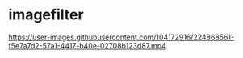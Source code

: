 # imagefilter  

https://user-images.githubusercontent.com/104172916/224868561-f5e7a7d2-57a1-4417-b40e-02708b123d87.mp4

